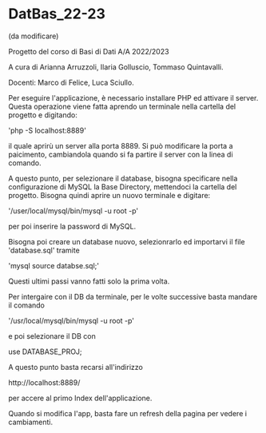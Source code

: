 # DatBas_22-23

(da modificare)

Progetto del corso di Basi di Dati A/A 2022/2023

A cura di Arianna Arruzzoli, Ilaria Golluscio, Tommaso Quintavalli.

Docenti: Marco di Felice, Luca Sciullo.

Per eseguire l'applicazione, è necessario installare PHP ed attivare il server. Questa operazione
viene fatta aprendo un terminale nella cartella del progetto e digitando:

'php -S localhost:8889'

il quale aprirù un server alla porta 8889. Si può modificare la porta a paicimento, cambiandola quando si fa partire il server con la linea di comando.

A questo punto, per selezionare il database, bisogna specificare nella configurazione di MySQL
la Base Directory, mettendoci la cartella del progetto.
Bisogna quindi aprire un nuovo terminale e digitare:

'/user/local/mysql/bin/mysql -u root -p'

per poi inserire la password di MySQL.

Bisogna poi creare un database nuovo, selezionrarlo ed importarvi il file 'database.sql' tramite 

'mysql source databse.sql;'

Questi ultimi passi vanno fatti solo la prima volta.

Per intergaire con il DB da terminale, per le volte successive basta
mandare il comando

'/usr/local/mysql/bin/mysql -u root -p'

e poi selezionare il DB con

use DATABASE_PROJ;

A questo punto basta recarsi all'indirizzo

http://localhost:8889/

per accere al primo Index dell'applicazione.

Quando si modifica l'app, basta fare un refresh della pagina per vedere i cambiamenti.

